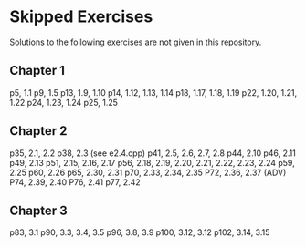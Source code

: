 # Skipped Exercises

Solutions to the following exercises are not given in this repository.

## Chapter 1

p5, 1.1
p9, 1.5
p13, 1.9, 1.10
p14, 1.12, 1.13, 1.14
p18, 1.17, 1.18, 1.19
p22, 1.20, 1.21, 1.22
p24, 1.23, 1.24
p25, 1.25

## Chapter 2

p35, 2.1, 2.2
p38, 2.3 (see e2.4.cpp)
p41, 2.5, 2.6, 2.7, 2.8
p44, 2.10
p46, 2.11
p49, 2.13
p51, 2.15, 2.16, 2.17
p56, 2.18, 2.19, 2.20, 2.21, 2.22, 2.23, 2.24
p59, 2.25
p60, 2.26
p65, 2.30, 2.31
p70, 2.33, 2.34, 2.35
P72, 2.36, 2.37 (ADV)
P74, 2.39, 2.40
P76, 2.41
p77, 2.42

## Chapter 3

p83, 3.1
p90, 3.3, 3.4, 3.5
p96, 3.8, 3.9
p100, 3.12, 3.12
p102, 3.14, 3.15
